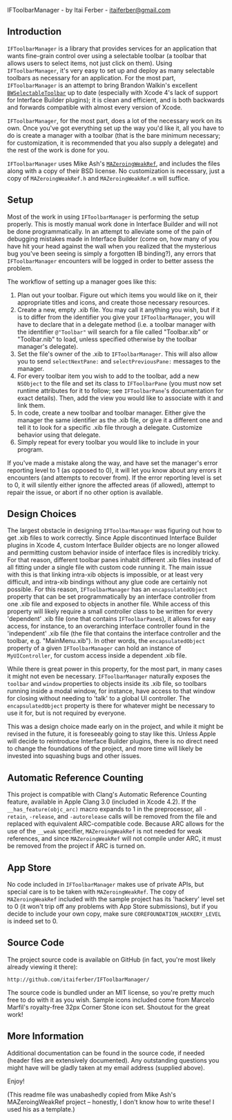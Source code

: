 IFToolbarManager - by Itai Ferber - itaiferber@gmail.com

Introduction
------------

`IFToolbarManager` is a library that provides services for an application that wants fine-grain control over using a selectable toolbar (a toolbar that allows users to select items, not just click on them). Using `IFToolbarManager`, it's very easy to set up and deploy as many selectable toolbars as necessary for an application. For the most part, `IFToolbarManager` is an attempt to bring Brandon Walkin's excellent [`BWSelectableToolbar`](https://bitbucket.org/bwalkin/bwtoolkit/src/b627b745f767/BWSelectableToolbar.h) up to date (especially with Xcode 4's lack of support for Interface Builder plugins); it is clean and efficient, and is both backwards and forwards compatible with almost every version of Xcode.

`IFToolbarManager`, for the most part, does a lot of the necessary work on its own. Once you've got everything set up the way you'd like it, all you have to do is create a manager with a toolbar (that is the bare minimum necessary; for customization, it is recommended that you also supply a delegate) and the rest of the work is done for you.

`IFToolbarManager` uses Mike Ash's [`MAZeroingWeakRef`](https://github.com/mikeash/MAZeroingWeakRef), and includes the files along with a copy of their BSD license. No customization is necessary, just a copy of `MAZeroingWeakRef.h` and `MAZeroingWeakRef.m` will suffice.

Setup
-----

Most of the work in using `IFToolbarManager` is performing the setup properly. This is mostly manual work done in Interface Builder and will not be done programmatically. In an attempt to alleviate some of the pain of debugging mistakes made in Interface Builder (come on, how many of you have hit your head against the wall when you realized that the mysterious bug you've been seeing is simply a forgotten IB binding?), any errors that `IFToolbarManager` encounters will be logged in order to better assess the problem.

The workflow of setting up a manager goes like this:

  1. Plan out your toolbar. Figure out which items you would like on it, their appropriate titles and icons, and create those necessary resources.
  2. Create a new, empty .xib file. You may call it anything you wish, but if it is to differ from the identifier you give your `IFToolbarManager`, you will have to declare that in a delegate method (i.e. a toolbar manager with the identifier `@"Toolbar"` will search for a file called "Toolbar.xib" or "Toolbar.nib" to load, unless specified otherwise by the toolbar manager's delegate).
  3. Set the file's owner of the .xib to `IFToolbarManager`. This will also allow you to send `selectNextPane:` and `selectPreviousPane:` messages to the manager.
  4. For every toolbar item you wish to add to the toolbar, add a new `NSObject` to the file and set its class to `IFToolbarPane` (you must now set runtime attributes for it to follow; see `IFToolbarPane`'s documentation for exact details). Then, add the view you would like to associate with it and link them.
  5. In code, create a new toolbar and toolbar manager. Either give the manager the same identifier as the .xib file, or give it a different one and tell it to look for a specific .xib file through a delegate. Customize behavior using that delegate.
  6. Simply repeat for every toolbar you would like to include in your program.

If you've made a mistake along the way, and have set the manager's error reporting level to 1 (as opposed to 0), it will let you know about any errors it encounters (and attempts to recover from). If the error reporting level is set to 0, it will silently either ignore the affected areas (if allowed), attempt to repair the issue, or abort if no other option is available.

Design Choices
--------------

The largest obstacle in designing `IFToolbarManager` was figuring out how to get .xib files to work correctly. Since Apple discontinued Interface Builder plugins in Xcode 4, custom Interface Builder objects are no longer allowed and permitting custom behavior inside of interface files is incredibly tricky. For that reason, different toolbar panes inhabit different .xib files instead of all fitting under a single file with custom code running it. The main issue with this is that linking intra-xib objects is impossible, or at least very difficult, and intra-xib bindings without any glue code are certainly not possible. For this reason, `IFToolbarManager` has an `encapsulatedObject` property that can be set programmatically by an interface controller from one .xib file and exposed to objects in another file. While access of this property will likely require a small controller class to be written for every 'dependent' .xib file (one that contains `IFToolbarPane`s), it allows for easy access, for instance, to an overarching interface controller found in the 'independent' .xib file (the file that contains the interface controller and the toolbar, e.g. "MainMenu.xib"). In other words, the `encapsulatedObject` property of a given `IFToolbarManager` can hold an instance of `MyUIController`, for custom access inside a dependent .xib file.

While there is great power in this property, for the most part, in many cases it might not even be necessary. `IFToolbarManager` naturally exposes the `toolbar` and `window` properties to objects inside its .xib file, so toolbars running inside a modal window, for instance, have access to that window for closing without needing to 'talk' to a global UI controller. The `encapsulatedObject` property is there for whatever might be necessary to use it for, but is not required by everyone.

This was a design choice made early on in the project, and while it might be revised in the future, it is foreseeably going to stay like this. Unless Apple will decide to reintroduce Interface Builder plugins, there is no direct need to change the foundations of the project, and more time will likely be invested into squashing bugs and other issues.

Automatic Reference Counting
----------------------------

This project is compatible with Clang's Automatic Reference Counting feature, available in Apple Clang 3.0 (included in Xcode 4.2). If the `__has_feature(objc_arc)` macro expands to 1 in the preprocessor, all `-retain`, `-release`, and `-autorelease` calls will be removed from the file and replaced with equivalent ARC-compatible code. Because ARC allows for the use of the `__weak` specifier, `MAZeroingWeakRef` is not needed for weak references, and since `MAZeroingWeakRef` will not compile under ARC, it must be removed from the project if ARC is turned on.

App Store
---------

No code included in `IFToolbarManager` makes use of private APIs, but special care is to be taken with `MAZeroingWeakRef`. The copy of `MAZeroingWeakRef` included with the sample project has its 'hackery' level set to 0 (it won't trip off any problems with App Store submissions), but if you decide to include your own copy, make sure `COREFOUNDATION_HACKERY_LEVEL` is indeed set to 0.

Source Code
-----------

The project source code is available on GitHub (in fact, you're most likely already viewing it there):

    http://github.com/itaiferber/IFToolbarManager/

The source code is bundled under an MIT license, so you're pretty much free to do with it as you wish.
Sample icons included come from Marcelo Marfil's royalty-free 32px Corner Stone icon set. Shoutout for the great work!

More Information
----------------

Additional documentation can be found in the source code, if needed (header files are extensively documented).
Any outstanding questions you might have will be gladly taken at my email address (supplied above).

Enjoy!

(This readme file was unabashedly copied from Mike Ash's MAZeroingWeakRef project – honestly, I don't know how to write these! I used his as a template.)